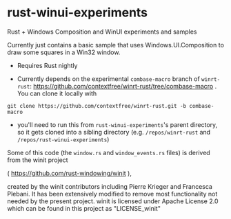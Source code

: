 # rust-winui-experiments
Rust + Windows Composition and WinUI experiments and samples

Currently just contains a basic sample that uses Windows.UI.Composition to draw some squares in a Win32 window.

* Requires Rust nightly

* Currently depends on the experimental `combase-macro` branch of `winrt-rust`: https://github.com/contextfree/winrt-rust/tree/combase-macro . You can clone it locally with 

`git clone https://github.com/contextfree/winrt-rust.git -b combase-macro`

- you'll need to run this from `rust-winui-experiments`'s parent directory, so it gets cloned into a sibling directory (e.g. `/repos/winrt-rust` and `/repos/rust-winui-experiments`) 

Some of this code (the `window.rs` and `window_events.rs` files) is derived from the winit project

( https://github.com/rust-windowing/winit ), 

created by the winit contributors including Pierre Krieger and Francesca Plebani. It has been extensively modified to remove most functionality not needed by the present project. winit is licensed under Apache License 2.0 which can be found in this project as "LICENSE_winit"
